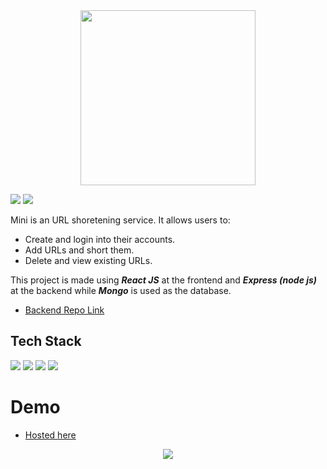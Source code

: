 
<div align="center">
<img width="280px" src="https://user-images.githubusercontent.com/35343652/128392190-553db867-7a94-4ad3-99a9-66ec1994561c.png"/>
</div>

<p>

  <img src="https://img.shields.io/static/v1?label=Build&message=passing&color=%3CCOLOR%3E"/>
  <img src="https://img.shields.io/badge/Version-1.0.0-blue"/>
</p>

Mini is an URL shoretening service. It allows users to:
- Create and login into their accounts.
- Add URLs and short them.
- Delete and view existing URLs.

This project is made using ***React JS*** at the frontend and ***Express (node js)*** at the backend while ***Mongo*** is used as the database.
- [Backend Repo Link](https://github.com/sahilsaha7773/Mini-back-end)

## Tech Stack

<img src="https://img.shields.io/badge/React-20232A?style=for-the-badge&logo=react&logoColor=61DAFB"/>
<img src="https://img.shields.io/badge/Node.js-339933?style=for-the-badge&logo=nodedotjs&logoColor=white"/>
<img src="https://img.shields.io/badge/Express.js-000000?style=for-the-badge&logo=express&logoColor=white"/>
  
<img src="https://img.shields.io/badge/MongoDB-4EA94B?style=for-the-badge&logo=mongodb&logoColor=white"/>

# Demo
- [Hosted here](http://mysml.tech/)
<p align="center">
<img src="https://user-images.githubusercontent.com/35343652/128393467-b32f5b1e-80f4-4d3b-afa4-39d62bd04812.gif"/>
</p>
